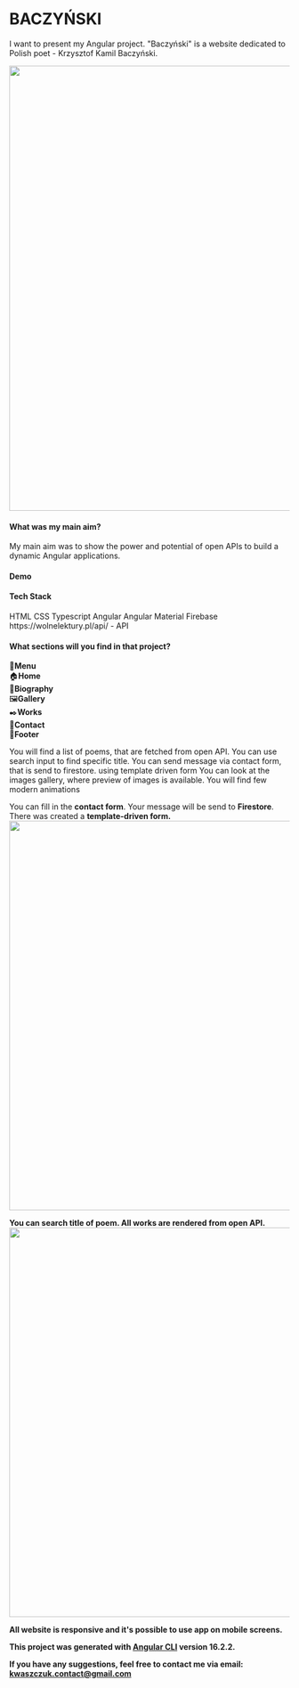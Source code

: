 <h1>BACZYŃSKI</h1>

I want to present my Angular project. "Baczyński" is a website dedicated to Polish poet - Krzysztof Kamil Baczyński.

<img src="https://github.com/w-kasia/Baczynski/assets/121196574/a5713fe4-772d-4041-8b95-e85fa61665bb" width="800">

<h4>What was my main aim?</h4>
My main aim was to show the power and potential of open APIs to build a dynamic Angular applications. 

<h4>Demo</h4>

<h4>Tech Stack</h4>
HTML
CSS
Typescript
Angular 
Angular Material
Firebase
https://wolnelektury.pl/api/ - API

<h4>What sections will you find in that project?</h4>
🧭<b>Menu</b></br>
🏠<b>Home</b></br>
📖<b>Biography</b></br>
🖼️<b>Gallery</b></br>
✒️<b>Works</b></br>
📨<b>Contact</b></br>
🦶<b>Footer</b></br>


You will find a list of poems, that are fetched from open API. You can use search input to find specific title.
You can send message via contact form, that is send to firestore. using template driven form
You can look at the images gallery, where preview of images is available. 
You will find few modern animations

You can fill in the <b>contact form</b>. Your message will be send to <b>Firestore</b>. There was created a <b>template-driven form<b>.
<img src="https://github.com/w-kasia/Baczynski/assets/121196574/e0e5de78-3223-4fd2-9289-d6801df0b1f6" width="700">

You can search title of poem. All works are rendered from open API. 
<img src="https://github.com/w-kasia/Baczynski/assets/121196574/582a2636-f86c-4b6b-b1a8-66e17a5c7765" width="700">



All website is responsive and it's possible to use app on mobile screens.

This project was generated with [Angular CLI](https://github.com/angular/angular-cli) version 16.2.2.

If you have any suggestions, feel free to contact me via email: kwaszczuk.contact@gmail.com
